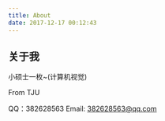```yaml
---
title: About
date: 2017-12-17 00:12:43
---
```

## 关于我

小硕士一枚~(计算机视觉)

From TJU

QQ：382628563
Email: 382628563@qq.com